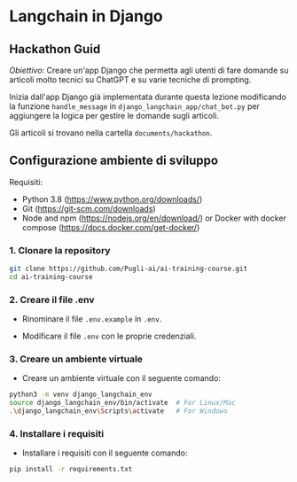 # Langchain in Django

## Hackathon Guid
*Obiettivo*: Creare un'app Django che permetta agli utenti di fare domande su articoli molto tecnici su ChatGPT e su varie tecniche di prompting.

Inizia dall'app Django già implementata durante questa lezione modificando la funzione `handle_message` in `django_langchain_app/chat_bot.py` per aggiungere la logica per gestire le domande sugli articoli.

Gli articoli si trovano nella cartella `documents/hackathon`.

## Configurazione ambiente di sviluppo

Requisiti:
- Python 3.8 (https://www.python.org/downloads/)
- Git (https://git-scm.com/downloads)
- Node and npm (https://nodejs.org/en/download/) or Docker with docker compose (https://docs.docker.com/get-docker/)

### 1. Clonare la repository

```bash
git clone https://github.com/Pugli-ai/ai-training-course.git
cd ai-training-course
```

### 2. Creare il file .env
- Rinominare il file `.env.example` in `.env`.

- Modificare il file `.env` con le proprie credenziali.

### 3. Creare un ambiente virtuale
- Creare un ambiente virtuale con il seguente comando:

```bash
python3 -m venv django_langchain_env
source django_langchain_env/bin/activate  # For Linux/Mac
.\django_langchain_env\Scripts\activate   # For Windows
```

### 4. Installare i requisiti
- Installare i requisiti con il seguente comando:

```bash
pip install -r requirements.txt
```